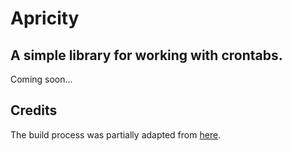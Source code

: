# Apricity

## A simple library for working with crontabs.

Coming soon...

## Credits
The build process was partially adapted from [here](https://github.com/krasimir/webpack-library-starter).
